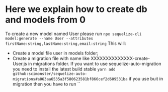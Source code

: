 # Here we explain how to create db and models from 0

To create a new model named User please run `npx sequelize-cli model:generate --name User --attributes firstName:string,lastName:string,email:string`
This will:

- Create a model file user in models folder;
- Create a migration file with name like XXXXXXXXXXXXXX-create-User.js in migrations folder.
If you want to use sequelize-auto-migration you need to install the latest build stable `yarn add github:scimonster/sequelize-auto-migrations#a063aa6535a3f580623581bf866cef2d609531ba`
if you use buit in migration then you have to run ``